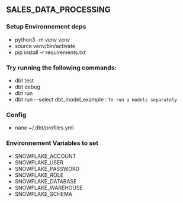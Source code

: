 ## SALES_DATA_PROCESSING

### Setup Environnement deps
- python3 -m venv venv
- source venv/bin/activate
- pip install -r requirements.txt

### Try running the following commands:
- dbt test
- dbt debug
- dbt run
- dbt run --select dbt_model_example : `To run a models separately`

### Config
- nano ~/.dbt/profiles.yml

### Environnement Variables to set
- SNOWFLAKE_ACCOUNT
- SNOWFLAKE_USER
- SNOWFLAKE_PASSWORD
- SNOWFLAKE_ROLE
- SNOWFLAKE_DATABASE
- SNOWFLAKE_WAREHOUSE
- SNOWFLAKE_SCHEMA
